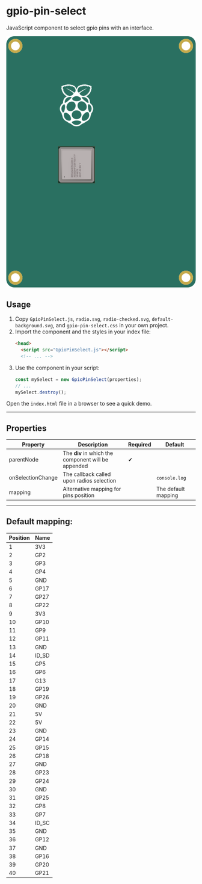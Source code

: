 # gpio-pin-select

JavaScript component to select gpio pins with an interface.

![Background](./default-background.svg)

## Usage

1. Copy `GpioPinSelect.js`, `radio.svg`, `radio-checked.svg`, `default-background.svg`, and `gpio-pin-select.css` in your own project.
2. Import the component and the styles in your index file:
    ```html
    <head>
      <script src="GpioPinSelect.js"></script>
      <!-- ... -->
    ```
3. Use the component in your script:
    ```js
    const mySelect = new GpioPinSelect(properties);
    // ...
    mySelect.destroy();
    ```

Open the `index.html` file in a browser to see a quick demo.

---

## Properties

| Property          | Description                                         | Required | Default             |
| ----------------- | --------------------------------------------------- | -------- | ------------------- |
| parentNode        | The **div** in which the component will be appended | ✔       |                     |
| onSelectionChange | The callback called upon radios selection           |          | `console.log`       |
| mapping           | Alternative mapping for pins position               |          | The default mapping |

---

## Default mapping:

| Position | Name  |
| -------- | ----- |
| 1        | 3V3   |
| 2        | GP2   |
| 3        | GP3   |
| 4        | GP4   |
| 5        | GND   |
| 6        | GP17  |
| 7        | GP27  |
| 8        | GP22  |
| 9        | 3V3   |
| 10       | GP10  |
| 11       | GP9   |
| 12       | GP11  |
| 13       | GND   |
| 14       | ID_SD |
| 15       | GP5   |
| 16       | GP6   |
| 17       | G13   |
| 18       | GP19  |
| 19       | GP26  |
| 20       | GND   |
| 21       | 5V    |
| 22       | 5V    |
| 23       | GND   |
| 24       | GP14  |
| 25       | GP15  |
| 26       | GP18  |
| 27       | GND   |
| 28       | GP23  |
| 29       | GP24  |
| 30       | GND   |
| 31       | GP25  |
| 32       | GP8   |
| 33       | GP7   |
| 34       | ID_SC |
| 35       | GND   |
| 36       | GP12  |
| 37       | GND   |
| 38       | GP16  |
| 39       | GP20  |
| 40       | GP21  |